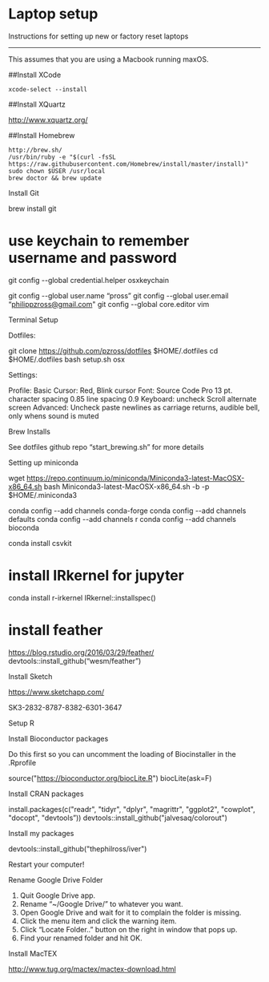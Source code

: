 # Laptop setup

Instructions for setting up new or factory reset laptops

---

This assumes that you are using a Macbook running maxOS.

##Install XCode

	xcode-select --install

##Install XQuartz

http://www.xquartz.org/

##Install Homebrew

	http://brew.sh/
	/usr/bin/ruby -e "$(curl -fsSL https://raw.githubusercontent.com/Homebrew/install/master/install)"
	sudo chown $USER /usr/local
	brew doctor && brew update

Install Git

brew install git
# use keychain to remember username and password
git config --global credential.helper osxkeychain

git config --global user.name “pross”
git config --global user.email “philippzross@gmail.com"
git config --global core.editor vim

Terminal Setup

Dotfiles:

git clone https://github.com/pzross/dotfiles $HOME/.dotfiles
cd $HOME/.dotfiles
bash setup.sh osx

Settings:

Profile: Basic
Cursor: Red, Blink cursor
Font: Source Code Pro 13 pt. character spacing 0.85 line spacing 0.9
Keyboard: uncheck Scroll alternate screen
Advanced: Uncheck paste newlines as carriage returns, audible bell, only whens sound is muted

Brew Installs

See dotfiles github repo “start_brewing.sh” for more details

Setting up miniconda

wget https://repo.continuum.io/miniconda/Miniconda3-latest-MacOSX-x86_64.sh
bash Miniconda3-latest-MacOSX-x86_64.sh -b -p $HOME/.miniconda3

conda config --add channels conda-forge
conda config --add channels defaults
conda config --add channels r
conda config --add channels bioconda

conda install csvkit
 
# install IRkernel for jupyter
conda install r-irkernel
IRkernel::installspec()

# install feather
https://blog.rstudio.org/2016/03/29/feather/
devtools::install_github(“wesm/feather”)

Install Sketch

https://www.sketchapp.com/

SK3-2832-8787-8382-6301-3647

Setup R

Install Bioconductor packages

Do this first so you can uncomment the loading of Biocinstaller in the .Rprofile

source("https://bioconductor.org/biocLite.R")
biocLite(ask=F)

Install CRAN packages

install.packages(c("readr", "tidyr", "dplyr", "magrittr", "ggplot2", "cowplot", "docopt", "devtools”))
devtools::install_github("jalvesaq/colorout")

Install my packages

devtools::install_github("thephilross/iver")

Restart your computer!

Rename Google Drive Folder

1. Quit Google Drive app.
2. Rename “~/Google Drive/” to whatever you want.
3. Open Google Drive and wait for it to complain the folder is missing.
4. Click the menu item and click the warning item.
5. Click “Locate Folder..” button on the right in window that pops up.
6. Find your renamed folder and hit OK.

Install MacTEX

http://www.tug.org/mactex/mactex-download.html

